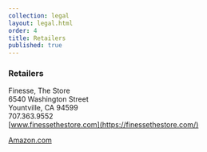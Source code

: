 ```yaml
---
collection: legal
layout: legal.html
order: 4
title: Retailers
published: true
---
```

### Retailers

Finesse, The Store<br>
6540 Washington Street<br> 
Yountville, CA 94599<br>
707.363.9552<br>
[www.finessethestore.com](https://finessethestore.com/)<br>

[Amazon.com](https://www.amazon.com)
